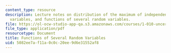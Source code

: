 ```yaml
---
content_type: resource
description: Lecture notes on distribution of the maximum of independent identically-distributed
  variables, and functions of several random variables.
file: https://ol-ocw-studio-app-qa.s3.amazonaws.com/courses/1-010-uncertainty-in-engineering-fall-2008/5082ee7af11a0c0c20ee9d6e31552af8_app_11.pdf
file_type: application/pdf
resourcetype: Document
title: Functions of Several Random Variables
uid: 5082ee7a-f11a-0c0c-20ee-9d6e31552af8
---
```

